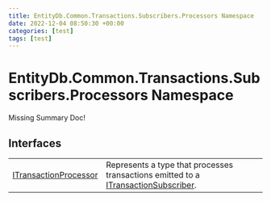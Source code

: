 ```yaml
---
title: EntityDb.Common.Transactions.Subscribers.Processors Namespace
date: 2022-12-04 08:50:30 +00:00
categories: [test]
tags: [test]
---
```


# EntityDb.Common.Transactions.Subscribers.Processors Namespace
Missing Summary Doc!
## Interfaces
<table><tr><td><a href='dotnet-entitydb-common-transactions-subscribers-processors-itransactionprocessor'>ITransactionProcessor</a></td><td>
Represents a type that processes transactions emitted to a <a href='dotnet-entitydb-abstractions-transactions-itransactionsubscriber'>ITransactionSubscriber</a>.
</td></tr></table>
